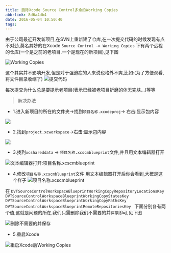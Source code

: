 ```yaml
---
title: 删除Xcode Source Control多余的Working Copies
abbrlink: 8d6a4db4
date: 2016-05-04 10:50:40
tags:
---
```



由于公司最近开发新项目,在SVN上重新建了仓库,在一次提交代码的时候发现有点不对劲,莫名其妙的在Xcode `Source Control -> Working Copies` 下有两个远程的仓库(一个是之前的老项目.一个是现在的新项目),见下图

![Working Copies](http://upload-images.jianshu.io/upload_images/590107-be6158dd2ee39871.png?imageMogr2/auto-orient/strip%7CimageView2/2/w/1240)

<!-- more -->

这个其实并不影响开发,但是对于强迫症的人来说也格外不爽,比如:(为了方便观看,将文件目录收缩了)
![提交代码](http://upload-images.jianshu.io/upload_images/590107-6bb1c110d0fb14bb.png?imageMogr2/auto-orient/strip%7CimageView2/2/w/1240)

每次提交为什么总是要提示老项目(表示已经被老项目折磨的体无完肤...)等等

> 解决办法


- 1.进入新项目的所在的文件夹->找到`项目名称.xcodeproj`-> 右击:显示包内容

![](http://upload-images.jianshu.io/upload_images/590107-0e5d9a44e078f9f4.png?imageMogr2/auto-orient/strip%7CimageView2/2/w/1240)

- 2.找到`project.xcworkspace`->右击:显示包内容

![](http://upload-images.jianshu.io/upload_images/590107-d995fea464962886.png?imageMogr2/auto-orient/strip%7CimageView2/2/w/1240)

- 3.找到`xcshareddata` -> `项目名称.xcscmblueprint`文件,并且用文本编辑器打开

![文本编辑器打开:项目名称.xcscmblueprint](http://upload-images.jianshu.io/upload_images/590107-ab53a0430a05c603.png?imageMogr2/auto-orient/strip%7CimageView2/2/w/1240)

- 4.修改`项目名称.xcscmblueprint`文件
用文本编辑器打开后你会看到,大概是这个样子
![项目名称.xcscmblueprint](http://upload-images.jianshu.io/upload_images/590107-59d897ace6173d83.png?imageMogr2/auto-orient/strip%7CimageView2/2/w/1240)

在
`DVTSourceControlWorkspaceBlueprintWorkingCopyRepositoryLocationsKey `
`DVTSourceControlWorkspaceBlueprintWorkingCopyStatesKey `
`DVTSourceControlWorkspaceBlueprintWorkingCopyPathsKey `
`DVTSourceControlWorkspaceBlueprintRemoteRepositoriesKey `
下面分别各有两个值,这就是问题的所在,我们只需删除我们不需要的并`保存`即可,见下图

![删除不需要的并保存](http://upload-images.jianshu.io/upload_images/590107-3ff455ea542968ea.png?imageMogr2/auto-orient/strip%7CimageView2/2/w/1240)

- 5.重启Xcode

![重启Xcode后Working Copies](http://upload-images.jianshu.io/upload_images/590107-2f9d4b451ffcf5c6.png?imageMogr2/auto-orient/strip%7CimageView2/2/w/1240)

